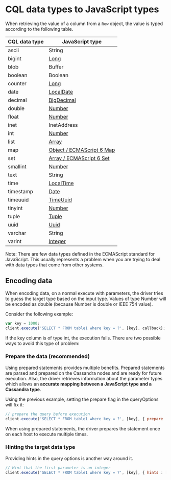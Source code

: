 # CQL data types to JavaScript types

When retrieving the value of a column from a `Row` object, the value is typed according to the following table.

CQL data type|JavaScript type
---|---
ascii|String
bigint|[Long](numerical)
blob|Buffer
boolean|Boolean
counter|[Long](numerical)
date|[LocalDate](datetime)
decimal|[BigDecimal](numerical)
double|[Number](numerical)
float|[Number](numerical)
inet|InetAddress
int|[Number](numerical)
list|[Array](collections)
map|[Object / ECMAScript 6 Map](collections)
set|[Array / ECMAScript 6 Set](collections)
smallint|[Number](numerical)
text|String
time|[LocalTime](datetime)
timestamp|[Date](datetime)
timeuuid|[TimeUuid](uuids)
tinyint|[Number](numerical)
tuple|[Tuple](tuples)
uuid|[Uuid](uuids)
varchar|String
varint|[Integer](numerical)

Note: There are few data types defined in the ECMAScript standard for JavaScript. This usually represents a problem when
you are trying to deal with data types that come from other systems.

## Encoding data 

When encoding data, on a normal execute with parameters, the driver tries to guess the target type based on the input
type. Values of type Number will be encoded as double (because Number is double or IEEE 754 value).

Consider the following example:

```javascript
var key = 1000;
client.execute('SELECT * FROM table1 where key = ?', [key], callback);
```

If the key column is of type int, the execution fails. There are two possible ways to avoid this type of problem:

### Prepare the data (recommended)

Using prepared statements provides multiple benefits. Prepared statements are parsed and prepared on the Cassandra nodes
and are ready for future execution. Also, the driver retrieves information about the parameter types which allows an
**accurate mapping between a JavaScript type and a Cassandra type**.

Using the previous example, setting the prepare flag in the queryOptions will fix it:

```javascript
// prepare the query before execution 
client.execute('SELECT * FROM table1 where key = ?', [key], { prepare : true }, callback);
```

When using prepared statements, the driver prepares the statement once on each host to execute multiple times.

### Hinting the target data type

Providing hints in the query options is another way around it.

```javascript
// Hint that the first parameter is an integer 
client.execute('SELECT * FROM table1 where key = ?', [key], { hints : ['int'] }, callback);
```